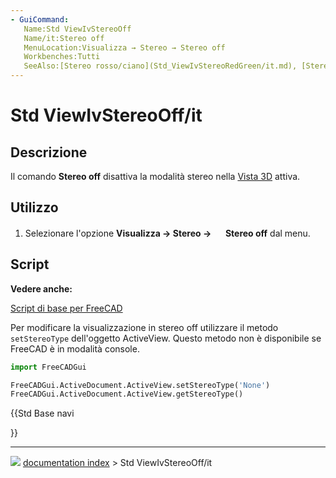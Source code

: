 ```yaml
---
- GuiCommand:
   Name:Std ViewIvStereoOff
   Name/it:Stereo off
   MenuLocation:Visualizza → Stereo → Stereo off
   Workbenches:Tutti
   SeeAlso:[Stereo rosso/ciano](Std_ViewIvStereoRedGreen/it.md), [Stereo quad buffer](Std_ViewIvStereoQuadBuff/it.md),  [Stereo a righe interlacciate](Std_ViewIvStereoInterleavedRows/it.md), [Stereo a colonne interlacciate](Std_ViewIvStereoInterleavedColumns/it.md)
---
```


# Std ViewIvStereoOff/it



## Descrizione

Il comando **Stereo off** disattiva la modalità stereo nella [Vista 3D](3D_view/it.md) attiva.



## Utilizzo

1.  Selezionare l\'opzione **Visualizza → Stereo → <img src="images/Std_ViewIvStereoOff.svg" width=16px> Stereo off** dal menu.



## Script


**Vedere anche:**

[Script di base per FreeCAD](FreeCAD_Scripting_Basics/it.md)

Per modificare la visualizzazione in stereo off utilizzare il metodo `setStereoType` dell\'oggetto ActiveView. Questo metodo non è disponibile se FreeCAD è in modalità console.


```python
import FreeCADGui

FreeCADGui.ActiveDocument.ActiveView.setStereoType('None')
FreeCADGui.ActiveDocument.ActiveView.getStereoType()
```





{{Std Base navi

}}



---
![](images/Button_right.svg) [documentation index](../README.md) > Std ViewIvStereoOff/it
